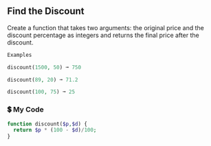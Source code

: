 ## Find the Discount

Create a function that takes two arguments: the original price and the discount percentage as integers and returns the final price after the discount.

```php
Examples

discount(1500, 50) ➞ 750

discount(89, 20) ➞ 71.2

discount(100, 75) ➞ 25
```

### 💲 My Code
```php
function discount($p,$d) {
  return $p * (100 - $d)/100;
}
```
